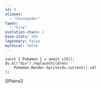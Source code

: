```yaml
---
id: 4
aliases:
  - "Charmander"
types:
  - "Fire"
evolution-chain: 2
base-stats: 309
legendary: false
mythical: false
---
```

```dataviewjs
const { Pokemon } = await cJS();
dv.el("div").replaceChildren(
	Pokemon.Render.Sprite(dv.current().id)
);
```

[[Plains]]
